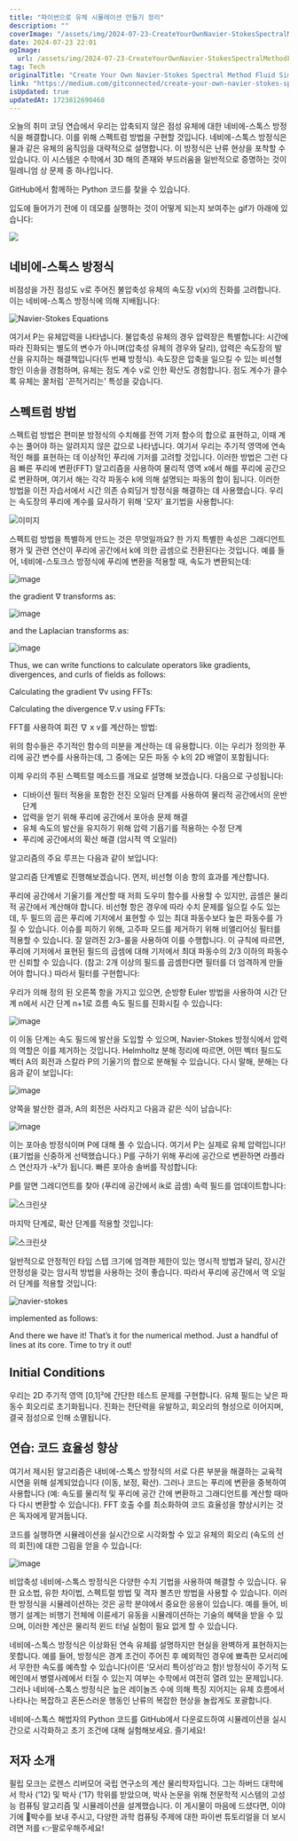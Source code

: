 ```yaml
---
title: "파이썬으로 유체 시뮬레이션 만들기 정리"
description: ""
coverImage: "/assets/img/2024-07-23-CreateYourOwnNavier-StokesSpectralMethodFluidSimulationWithPython_0.png"
date: 2024-07-23 22:01
ogImage: 
  url: /assets/img/2024-07-23-CreateYourOwnNavier-StokesSpectralMethodFluidSimulationWithPython_0.png
tag: Tech
originalTitle: "Create Your Own Navier-Stokes Spectral Method Fluid Simulation With Python"
link: "https://medium.com/gitconnected/create-your-own-navier-stokes-spectral-method-fluid-simulation-with-python-3f37405524f4"
isUpdated: true
updatedAt: 1723812690468
---
```




오늘의 취미 코딩 연습에서 우리는 압축되지 않은 점성 유체에 대한 네비에-스톡스 방정식을 해결합니다. 이를 위해 스펙트럼 방법을 구현할 것입니다. 네비에-스톡스 방정식은 물과 같은 유체의 움직임을 대략적으로 설명합니다. 이 방정식은 난류 현상을 포착할 수 있습니다. 이 시스템은 수학에서 3D 해의 존재와 부드러움을 일반적으로 증명하는 것이 밀레니엄 상 문제 중 하나입니다.

GitHub에서 함께하는 Python 코드를 찾을 수 있습니다.

입도에 들어가기 전에 이 데모를 실행하는 것이 어떻게 되는지 보여주는 gif가 아래에 있습니다:

<img src="https://miro.medium.com/v2/resize:fit:600/1*aSTHQxFaXKuKtYyB7ybEIQ.gif" />

<div class="content-ad"></div>

## 네비에-스톡스 방정식

비점성을 가진 점성도 ν로 주어진 불압축성 유체의 속도장 v(x)의 진화를 고려합니다. 이는 네비에-스톡스 방정식에 의해 지배됩니다:

![Navier-Stokes Equations](/assets/img/2024-07-23-CreateYourOwnNavier-StokesSpectralMethodFluidSimulationWithPython_0.png)

여기서 P는 유체압력을 나타냅니다. 불압축성 유체의 경우 압력장은 특별합니다: 시간에 따라 진화되는 별도의 변수가 아니며(압축성 유체의 경우와 달리), 압력은 속도장의 발산을 유지하는 해결책입니다(두 번째 방정식). 속도장은 압축을 일으킬 수 있는 비선형 항인 이송을 경험하며, 유체는 점도 계수 ν로 인한 확산도 경험합니다. 점도 계수가 클수록 유체는 꿀처럼 '끈적거리는' 특성을 갖습니다.

<div class="content-ad"></div>

## 스펙트럼 방법

스펙트럼 방법은 편미분 방정식의 수치해를 전역 기저 함수의 합으로 표현하고, 이때 계수는 풀어야 하는 알려지지 않은 값으로 나타냅니다. 여기서 우리는 주기적 영역에 연속적인 해를 표현하는 데 이상적인 푸리에 기저를 고려할 것입니다. 이러한 방법은 그런 다음 빠른 푸리에 변환(FFT) 알고리즘을 사용하여 물리적 영역 x에서 해를 푸리에 공간으로 변환하며, 여기서 해는 각각 파동수 k에 의해 설명되는 파동의 합이 됩니다. 이러한 방법을 이전 자습서에서 시간 의존 슈뢰딩거 방정식을 해결하는 데 사용했습니다. 우리는 속도장의 푸리에 계수를 묘사하기 위해 '모자' 표기법을 사용합니다:

![이미지](/assets/img/2024-07-23-CreateYourOwnNavier-StokesSpectralMethodFluidSimulationWithPython_1.png)

스펙트럼 방법을 특별하게 만드는 것은 무엇일까요? 한 가지 특별한 속성은 그래디언트 평가 및 관련 연산이 푸리에 공간에서 k에 의한 곱셈으로 전환된다는 것입니다. 예를 들어, 네비에-스토크스 방정식에 푸리에 변환을 적용할 때, 속도가 변환되는데:

<div class="content-ad"></div>


![image](/assets/img/2024-07-23-CreateYourOwnNavier-StokesSpectralMethodFluidSimulationWithPython_2.png)

the gradient ∇ transforms as:

![image](/assets/img/2024-07-23-CreateYourOwnNavier-StokesSpectralMethodFluidSimulationWithPython_3.png)

and the Laplacian transforms as:


<div class="content-ad"></div>


![image](/assets/img/2024-07-23-CreateYourOwnNavier-StokesSpectralMethodFluidSimulationWithPython_4.png)

Thus, we can write functions to calculate operators like gradients, divergences, and curls of fields as follows:

Calculating the gradient ∇v using FFTs:

Calculating the divergence ∇.v using FFTs:


<div class="content-ad"></div>

FFT를 사용하여 회전 ∇ x v를 계산하는 방법:

위의 함수들은 주기적인 함수의 미분을 계산하는 데 유용합니다. 이는 우리가 정의한 푸리에 공간 변수를 사용하는데, 그 중에는 모든 파동 수 k의 2D 배열이 포함됩니다:

이제 우리의 주된 스펙트럴 메소드를 개요로 설명해 보겠습니다. 다음으로 구성됩니다:

- 디바이션 필터 적용을 포함한 전진 오일러 단계를 사용하여 물리적 공간에서의 운반 단계
- 압력을 얻기 위해 푸리에 공간에서 포아송 문제 해결
- 유체 속도의 발산을 유지하기 위해 압력 기욥기를 적용하는 수정 단계
- 푸리에 공간에서의 확산 해결 (암시적 역 오일러)

<div class="content-ad"></div>

알고리즘의 주요 루프는 다음과 같이 보입니다:

알고리즘 단계별로 진행해보겠습니다. 먼저, 비선형 이송 항의 효과를 계산합니다.

푸리에 공간에서 기울기를 계산할 때 저희 도우미 함수를 사용할 수 있지만, 곱셈은 물리적 공간에서 계산해야 합니다. 비선형 항은 경우에 따라 수치 문제를 일으킬 수도 있는데, 두 필드의 곱은 푸리에 기저에서 표현할 수 있는 최대 파동수보다 높은 파동수를 가질 수 있습니다. 이슈를 피하기 위해, 고주파 모드를 제거하기 위해 비앨리어싱 필터를 적용할 수 있습니다. 잘 알려진 2/3-룰을 사용하여 이를 수행합니다. 이 규칙에 따르면, 푸리에 기저에서 표현된 필드의 곱셈에 대해 기저에서 최대 파동수의 2/3 이하의 파동수만 신뢰할 수 있습니다. (참고: 2개 이상의 필드를 곱셈한다면 필터를 더 엄격하게 만들어야 합니다.) 따라서 필터를 구현합니다:

<div class="content-ad"></div>

우리가 의해 정의 된 오른쪽 항을 가지고 있으면, 순방향 Euler 방법을 사용하여 시간 단계 n에서 시간 단계 n+1로 흐름 속도 필드를 진화시킬 수 있습니다:

![image](/assets/img/2024-07-23-CreateYourOwnNavier-StokesSpectralMethodFluidSimulationWithPython_6.png)

이 이동 단계는 속도 필드에 발산을 도입할 수 있으며, Navier-Stokes 방정식에서 압력의 역할은 이를 제거하는 것입니다. Helmholtz 분해 정리에 따르면, 어떤 벡터 필드도 벡터 A의 회전과 스칼라 P의 기울기의 합으로 분해될 수 있습니다. 다시 말해, 분해는 다음과 같이 보입니다:

![image](/assets/img/2024-07-23-CreateYourOwnNavier-StokesSpectralMethodFluidSimulationWithPython_7.png)

<div class="content-ad"></div>

양쪽을 발산한 결과, A의 회전은 사라지고 다음과 같은 식이 남습니다:


![image](/assets/img/2024-07-23-CreateYourOwnNavier-StokesSpectralMethodFluidSimulationWithPython_8.png)


이는 포아송 방정식이며 P에 대해 풀 수 있습니다. 여기서 P는 실제로 유체 압력입니다! (표기법을 신중하게 선택했습니다.) P를 구하기 위해 푸리에 공간으로 변환하면 라플라스 연산자가 -k²가 됩니다. 빠른 포아송 솔버를 작성합니다:

P를 알면 그레디언트를 찾아 (푸리에 공간에서 ik로 곱셈) 속력 필드를 업데이트합니다:

<div class="content-ad"></div>


![스크린샷](/assets/img/2024-07-23-CreateYourOwnNavier-StokesSpectralMethodFluidSimulationWithPython_9.png)

마지막 단계로, 확산 단계를 적용할 것입니다:

![스크린샷](/assets/img/2024-07-23-CreateYourOwnNavier-StokesSpectralMethodFluidSimulationWithPython_10.png)

일반적으로 안정적인 타임 스텝 크기에 엄격한 제한이 있는 명시적 방법과 달리, 장시간 안정성을 갖는 암시적 방법을 사용하는 것이 좋습니다. 따라서 푸리에 공간에서 역 오일러 단계를 적용할 것입니다:


<div class="content-ad"></div>


![navier-stokes](/assets/img/2024-07-23-CreateYourOwnNavier-StokesSpectralMethodFluidSimulationWithPython_11.png)

implemented as follows:

And there we have it! That’s it for the numerical method. Just a handful of lines at its core. Time to try it out!

## Initial Conditions


<div class="content-ad"></div>

우리는 2D 주기적 영역 [0,1]²에 간단한 테스트 문제를 구현합니다. 유체 필드는 낮은 파동수 회오리로 초기화됩니다. 진화는 전단력을 유발하고, 회오리의 형성으로 이어지며, 결국 점성으로 인해 소멸됩니다.

## 연습: 코드 효율성 향상

여기서 제시된 알고리즘은 내비에-스톡스 방정식의 서로 다른 부분을 해결하는 교육적 시연을 위해 설계되었습니다 (이동, 보정, 확산). 그러나 코드는 푸리에 변환을 중복하여 사용합니다 (예: 속도를 물리적 및 푸리에 공간 간에 변환하고 그래디언트를 계산할 때마다 다시 변환할 수 있습니다). FFT 호출 수를 최소화하여 코드 효율성을 향상시키는 것은 독자에게 맡겨둡니다.

코드를 실행하면 시뮬레이션을 실시간으로 시각화할 수 있고 유체의 회오리 (속도의 선의 회전)에 대한 그림을 얻을 수 있습니다:

<div class="content-ad"></div>

![image](/assets/img/2024-07-23-CreateYourOwnNavier-StokesSpectralMethodFluidSimulationWithPython_12.png)

비압축성 네비에-스톡스 방정식은 다양한 수치 기법을 사용하여 해결할 수 있습니다. 유한 요소법, 유한 차이법, 스펙트럴 방법 및 격자 볼츠만 방법을 사용할 수 있습니다. 이러한 방정식을 시뮬레이션하는 것은 공학 분야에서 중요한 응용이 있습니다. 예를 들어, 비행기 설계는 비행기 전체에 이륜세기 유동을 시뮬레이션하는 기술의 혜택을 받을 수 있으며, 이러한 계산은 물리적 윈드 터널 실험이 필요 없게 할 수 있습니다.

네비에-스톡스 방정식은 이상화된 연속 유체를 설명하지만 현실을 완벽하게 표현하지는 못합니다. 예를 들어, 방정식은 경계 조건이 주어진 후 예외적인 경우에 뾰족한 모서리에서 무한한 속도를 예측할 수 있습니다(이른 ‘모서리 특이성’라고 함)! 방정식이 주기적 도메인에서 병렬사례에서 터질 수 있는지 여부는 수학에서 여전히 열려 있는 문제입니다. 그러나 네비에-스톡스 방정식은 높은 레이놀즈 수에 의해 특징 지어지는 유체 흐름에서 나타나는 복잡하고 혼돈스러운 행동인 난류의 복잡한 현상을 놀랍게도 포괄합니다.

네비에-스톡스 해법자의 Python 코드를 GitHub에서 다운로드하여 시뮬레이션을 실시간으로 시각화하고 초기 조건에 대해 실험해보세요. 즐기세요!

<div class="content-ad"></div>

## 저자 소개

필립 모크는 로렌스 리버모어 국립 연구소의 계산 물리학자입니다. 그는 하버드 대학에서 학사 (’12) 및 박사 ('17) 학위를 받았으며, 박사 논문을 위해 천문학적 시스템의 고성능 컴퓨팅 알고리즘 및 시뮬레이션을 설계했습니다. 이 게시물이 마음에 드셨다면, 이야기에 👏박수를 보내 주시고, 다양한 과학 컴퓨팅 주제에 대한 파이썬 튜토리얼을 더 보시려면 저를 👉팔로우해주세요!